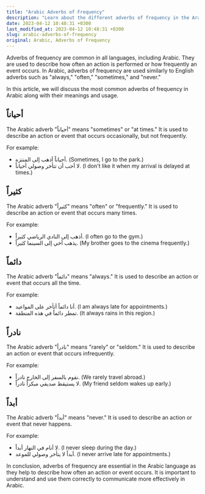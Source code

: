 ```yaml
---
title: "Arabic Adverbs of Frequency"
description: "Learn about the different adverbs of frequency in the Arabic language."
date: 2023-04-12 10:48:31 +0300
last_modified_at: 2023-04-12 10:48:31 +0300
slug: arabic-adverbs-of-frequency
original: Arabic, Adverbs of Frequency
---
```

Adverbs of frequency are common in all languages, including Arabic. They are used to describe how often an action is performed or how frequently an event occurs. In Arabic, adverbs of frequency are used similarly to English adverbs such as "always," "often," "sometimes," and "never."

In this article, we will discuss the most common adverbs of frequency in Arabic along with their meanings and usage.

## أحياناً
The Arabic adverb "أحياناً" means "sometimes" or "at times." It is used to describe an action or event that occurs occasionally, but not frequently.

For example:
- أحياناً أذهب إلى المنتزه. (Sometimes, I go to the park.)
- لا أحب أن تتأخر وصولي أحياناً. (I don't like it when my arrival is delayed at times.)

## كثيراً
The Arabic adverb "كثيراً" means "often" or "frequently." It is used to describe an action or event that occurs many times.

For example:
- أذهب إلى النادي الرياضي كثيراً. (I often go to the gym.)
- يذهب أخي إلى السينما كثيراً. (My brother goes to the cinema frequently.)

## دائماً
The Arabic adverb "دائماً" means "always." It is used to describe an action or event that occurs all the time.

For example:
- أنا دائماً أتأخر على المواعيد. (I am always late for appointments.)
- تمطر دائماً في هذه المنطقة. (It always rains in this region.)

## نادراً
The Arabic adverb "نادراً" means "rarely" or "seldom." It is used to describe an action or event that occurs infrequently.

For example:
- نقوم بالسفر إلى الخارج نادراً. (We rarely travel abroad.)
- لا يستيقظ صديقي مبكراً نادراً. (My friend seldom wakes up early.)

## أبداً
The Arabic adverb "أبداً" means "never." It is used to describe an action or event that never happens.

For example:
- لا أنام في النهار أبداً. (I never sleep during the day.)
- أبداً لا يتأخر وصولي للموعد. (I never arrive late for appointments.)

In conclusion, adverbs of frequency are essential in the Arabic language as they help to describe how often an action or event occurs. It is important to understand and use them correctly to communicate more effectively in Arabic.